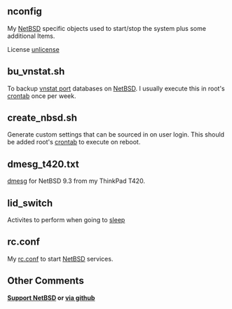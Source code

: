 ## nconfig
My [NetBSD](https://www.netbsd.org/) specific objects
used to start/stop the system plus some additional Items.

License [unlicense](https://unlicense.org)

## bu\_vnstat.sh
To backup
[vnstat port](https://pkgsrc.se/net/vnstat)
databases on
[NetBSD](https://www.netbsd.org/).
I usually execute this in root's 
[crontab](https://man.netbsd.org/crontab.1)
once per week.

## create\_nbsd.sh
Generate custom settings that can be sourced in on user login.
This should be added root's
[crontab](https://man.netbsd.org/crontab.1)
to execute on reboot.

## dmesg\_t420.txt
[dmesg](https://man.netbsd.org/dmesg.8) for NetBSD 9.3 from
my ThinkPad T420.

## lid\_switch
Activites to perform when going to
[sleep](https://en.wikipedia.org/wiki/Sleep_mode)

## rc.conf
My [rc.conf](https://man.netbsd.org/rc.conf.5)
to start [NetBSD](https://www.netbsd.org/)
services.

## Other Comments
**[Support NetBSD](https://www.netbsd.org/donations/) or
[via github](https://github.com/sponsors/NetBSD)**
